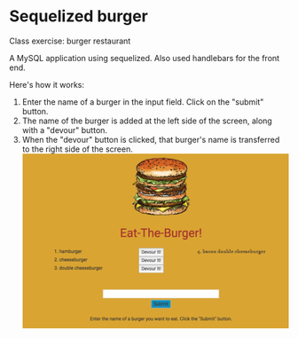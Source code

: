 # Sequelized burger
Class exercise: burger restaurant  

A MySQL application using sequelized. Also used handlebars for the front end.  


Here's how it works:   
1. Enter the name of a burger in the input field. Click on the "submit" button.  
2. The name of the burger is added at the left side of the screen, along with a "devour" button.  
3. When the "devour" button is clicked, that burger's name is transferred to the right side of the screen.   
![alt text](eatTheBurger.png)  

